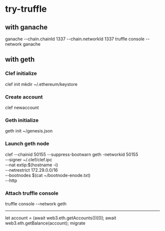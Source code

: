 # try-truffle

## with ganache

ganache --chain.chainId 1337 --chain.networkId 1337
truffle console --network ganache

## with geth

### Clef initialize

clef init
mkdir ~/.ethereum/keystore

### Create account

clef newaccount

### Geth initialize

geth init ~/genesis.json

### Launch geth node

clef --chainid 50155 --suppress-bootwarn
geth -networkid 50155 \
    --signer ~/.clef/clef.ipc \
    --nat extip:$(hostname -i) \
    --netrestrict 172.29.0.0/16 \
    --bootnodes $(cat ~/bootnode-enode.txt) \
    --http

### Attach truffle console

truffle console --network geth

---

let account = (await web3.eth.getAccounts())[0];
await web3.eth.getBalance(account);
migrate
